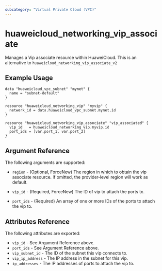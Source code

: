 ```yaml
---
subcategory: "Virtual Private Cloud (VPC)"
---
```


# huaweicloud\_networking\_vip\_associate

Manages a Vip associate resource within HuaweiCloud.
This is an alternative to `huaweicloud_networking_vip_associate_v2`

## Example Usage

```hcl
data "huaweicloud_vpc_subnet" "mynet" {
  name = "subnet-default"
}

resource "huaweicloud_networking_vip" "myvip" {
  network_id = data.huaweicloud_vpc_subnet.mynet.id
}

resource "huaweicloud_networking_vip_associate" "vip_associated" {
  vip_id   = huaweicloud_networking_vip.myvip.id
  port_ids = [var.port_1, var.port_2]
}
```

## Argument Reference

The following arguments are supported:

* `region` - (Optional, ForceNew) The region in which to obtain the vip associate resource.
    If omitted, the provider-level region will work as default.

* `vip_id` - (Required, ForceNew) The ID of vip to attach the ports to.

* `port_ids` - (Required) An array of one or more IDs of the ports to attach the vip to.

## Attributes Reference

The following attributes are exported:

* `vip_id` - See Argument Reference above.
* `port_ids` - See Argument Reference above.
* `vip_subnet_id` - The ID of the subnet this vip connects to.
* `vip_ip_address` - The IP address in the subnet for this vip.
* `ip_addresses` - The IP addresses of ports to attach the vip to.
